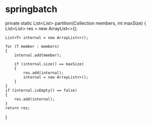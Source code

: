 # springbatch
private static <T> List<List<T>> partition(Collection<T> members, int maxSize)
{
    List<List<T>> res = new ArrayList<>();

    List<T> internal = new ArrayList<>();

    for (T member : members)
    {
        internal.add(member);

        if (internal.size() == maxSize)
        {
            res.add(internal);
            internal = new ArrayList<>();
        }
    }
    if (internal.isEmpty() == false)
    {
        res.add(internal);
    }
    return res;
}
